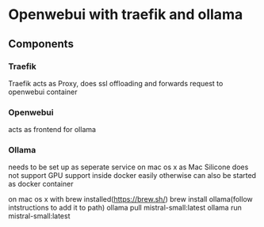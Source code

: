 # Openwebui with traefik and ollama

## Components

### Traefik

Traefik acts as Proxy, does ssl offloading and forwards request to openwebui container

### Openwebui

acts as frontend for ollama

### Ollama

needs to be set up as seperate service on mac os x as Mac Silicone does not support GPU support inside docker easily
otherwise can also be started as docker container

on mac os x with brew installed(https://brew.sh/)
    brew install ollama(follow intstructions to add it to path)
    ollama pull mistral-small:latest
    ollama run mistral-small:latest

